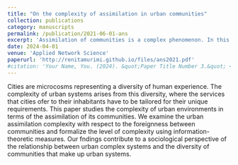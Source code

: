 ```yaml
---
title: "On the complexity of assimilation in urban communities"
collection: publications
category: manuscripts
permalink: /publication/2021-06-01-ans
excerpt: 'Assimilation of communities is a complex phenomenon. In this paper, I study how assimilation of communities in urban environments is influenced by three factors: education, income, and language proficiency.'
date: 2024-04-01
venue: 'Applied Network Science'
paperurl: 'http://renitamurimi.github.io/files/ans2021.pdf'
#citation: 'Your Name, You. (2024). &quot;Paper Title Number 3.&quot; <i>GitHub Journal of Bugs</i>. 1(3).'
---
```


Cities are microcosms representing a diversity of human experience. The complexity of urban systems arises from this diversity, where the services that cities ofer to their inhabitants have to be tailored for their unique requirements. This paper studies the complexity of urban environments in terms of the assimilation of its communities. We examine the urban assimilation complexity with respect to the foreignness between communities and formalize the level of complexity using information-theoretic measures. Our fndings contribute to a sociological perspective of the relationship between urban complex systems and the diversity of communities that make up urban systems.